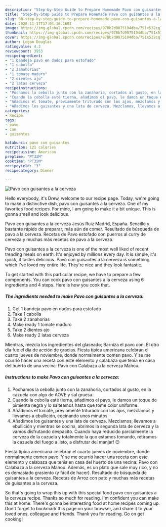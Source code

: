 ```yaml
---
description: "Step-by-Step Guide to Prepare Homemade Pavo con guisantes a la cerveza"
title: "Step-by-Step Guide to Prepare Homemade Pavo con guisantes a la cerveza"
slug: 98-step-by-step-guide-to-prepare-homemade-pavo-con-guisantes-a-la-cerveza
date: 2020-11-17T17:04:16.160Z
image: https://img-global.cpcdn.com/recipes/978b7d9075104dba/751x532cq70/pavo-con-guisantes-a-la-cerveza-foto-principal.jpg
thumbnail: https://img-global.cpcdn.com/recipes/978b7d9075104dba/751x532cq70/pavo-con-guisantes-a-la-cerveza-foto-principal.jpg
cover: https://img-global.cpcdn.com/recipes/978b7d9075104dba/751x532cq70/pavo-con-guisantes-a-la-cerveza-foto-principal.jpg
author: Logan Douglas
ratingvalue: 4.3
reviewcount: 3953
recipeingredient:
- "1 bandeja pavo en dados para estofado"
- "1 cabolla"
- "2 zanahorias"
- "1 tomate maduro"
- "2 dientes ajo"
- "2 latas cerveza"
recipeinstructions:
- "Pochamos la cebolla junto con la zanahoria, cortados al gusto, en la cazuela con algo de AOVE y sal gruesa."
- "Cuando la cebolla esté tierna, añadimos el pavo, le damos un toque de pimienta negra y lo salteamos hasta que tome color uniforme."
- "Añadimos el tomate, previamente triturado con los ajos, mezclamos y llevamos a ebullición, cocinando unos minutos."
- "Añadimos los guisantes y una lata de cerveza. Mezclamos, llevamos a ebullición y mientras se cocina, abrimos la segunda lata de cerveza y la vamos disfrutando despacito. Cuando haya reducido parcialmente la cerveza de la cazuela y totalmente la que estamos tomando, retiramos la cazuela del fuego a listo, a disfrutar del manjar! 😉"
categories:
- Recipe
tags:
- pavo
- con
- guisantes

katakunci: pavo con guisantes 
nutrition: 121 calories
recipecuisine: American
preptime: "PT32M"
cooktime: "PT35M"
recipeyield: "3"
recipecategory: Dinner

---
```



![Pavo con guisantes a la cerveza](https://img-global.cpcdn.com/recipes/978b7d9075104dba/751x532cq70/pavo-con-guisantes-a-la-cerveza-foto-principal.jpg)

Hello everybody, it's Drew, welcome to our recipe page. Today, we're going to make a distinctive dish, pavo con guisantes a la cerveza. One of my favorites food recipes. For mine, I am going to make it a bit unique. This is gonna smell and look delicious.

Pavo con guisantes a la cerveza Jesús Ruiz Madrid, España. Sencillo y bastante rápido de preparar, más aún de comer. Resultado de búsqueda de pavo a la cerveza. Recetas de Pavo estofado con puerros al curry de cerveza y muchas más recetas de pavo a la cerveza.

Pavo con guisantes a la cerveza is one of the most well liked of recent trending meals on earth. It's enjoyed by millions every day. It is simple, it's quick, it tastes delicious. Pavo con guisantes a la cerveza is something which I've loved my entire life. They're nice and they look fantastic.


To get started with this particular recipe, we have to prepare a few components. You can cook pavo con guisantes a la cerveza using 6 ingredients and 4 steps. Here is how you cook that.

<!--inarticleads1-->

##### The ingredients needed to make Pavo con guisantes a la cerveza:

1. Get 1 bandeja pavo en dados para estofado
1. Take 1 cabolla
1. Take 2 zanahorias
1. Make ready 1 tomate maduro
1. Take 2 dientes ajo
1. Make ready 2 latas cerveza


Mientras, mezcla los ingredientes del glaseado; Barniza el pavo con. El otro día fue el día de acción de gracias. Fiesta típica americana celebran el cuarto jueves de noviembre, donde normalmente comen pavo. Y se me ocurrió hacer una receta con este elemento y calabaza que tenía en casa del huerto de una vecina: Pavo con Calabaza a la cerveza Mahou. 

<!--inarticleads2-->

##### Instructions to make Pavo con guisantes a la cerveza:

1. Pochamos la cebolla junto con la zanahoria, cortados al gusto, en la cazuela con algo de AOVE y sal gruesa.
1. Cuando la cebolla esté tierna, añadimos el pavo, le damos un toque de pimienta negra y lo salteamos hasta que tome color uniforme.
1. Añadimos el tomate, previamente triturado con los ajos, mezclamos y llevamos a ebullición, cocinando unos minutos.
1. Añadimos los guisantes y una lata de cerveza. Mezclamos, llevamos a ebullición y mientras se cocina, abrimos la segunda lata de cerveza y la vamos disfrutando despacito. Cuando haya reducido parcialmente la cerveza de la cazuela y totalmente la que estamos tomando, retiramos la cazuela del fuego a listo, a disfrutar del manjar! 😉


Fiesta típica americana celebran el cuarto jueves de noviembre, donde normalmente comen pavo. Y se me ocurrió hacer una receta con este elemento y calabaza que tenía en casa del huerto de una vecina: Pavo con Calabaza a la cerveza Mahou. Además, es un plato que sale muy rico, y no es demasiado grasiento (y fácil de hacer). Resultado de búsqueda de guisantes a la cerveza. Recetas de Arroz con pato y muchas más recetas de guisantes a la cerveza. 

So that's going to wrap this up with this special food pavo con guisantes a la cerveza recipe. Thanks so much for reading. I'm confident you can make this at home. There's gonna be interesting food at home recipes coming up. Don't forget to bookmark this page on your browser, and share it to your loved ones, colleague and friends. Thank you for reading. Go on get cooking!
